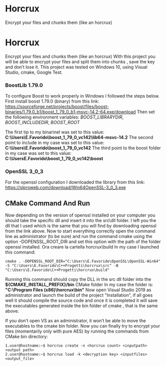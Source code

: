 # Horcrux
Encrypt your files and chunks them (like an horcrux)
# Horcrux
Encrypt your files and chunks them (like an horcrux)
With this project you will be able to encrypt your files and split them into chunks , save the key and don’t lose it.
This project was tested on Windows 10, using Visual Studio, cmake, Google Test.

### BoostLib 1.79.0
To configure Boost to work properly in Windows I followed the steps below.
First install boost 1.79.0 (binary) from this link:
https://sourceforge.net/projects/boost/files/boost-binaries/1.79.0_b1/boost_1_79_0_b1-msvc-14.2-64.exe/download
Then set the following environment variables:
*BOOST_LIBRARYDIR*,
*BOOST_INCLUDEDIR*,
*BOOST_ROOT*

The first tip to my binarinel was set to this value: 
**C:\Users\E.Favorido\boost_1_79_0_vc142\lib64-msvc-14.2**
The second point to include in my case was set to this value:
**C:\Users\E.Favorido\boost_1_79_0_vc142**
The third point to the boost folder in my case was set to this value:
**C:\UsersE.Favorido\boost_1_79_0_vc142\boost**

### OpenSSL 3_0_3
For the openssl configuration I downloaded the library from this link:
https://slproweb.com/download/Win64OpenSSL-3_0_3.exe

## CMake Command And Run
Now depending on the version of openssl installed on your computer you should take the specific dll and insert it into the src\dll folder.
I left you the dll that I used which is the same that you will find by downloading openssl from the link above.
Now to start everything correctly open the command line as administrator (to be sure) and run the command cmake using the option -DOPENSSL_ROOT_DIR and set this option with the path of the folder openssl installed.
Ora creare la cartella horcrux\build
In my case I launched this command:

```cmake . -DOPENSSL_ROOT_DIR="C:\Users\E.Favorido\OpenSSL\OpenSSL-Win64" -S "C:\Users\E.Favorido\C++Progetti\horcrux\src" -B "C:\Users\E.Favorido\C++Progetti\horcrux\build"```

Running this command should copy the DLL in the src dll folder into the **${CMAKE_INSTALL_PREFIX}/bin** CMake folder
In my case the folder is: **"C:\Program Files (x86)\horcrux\bin"**
Now open Visual Studio 2019 as administrator and launch the build of the project "Installation", if all goes well it should compile the source code and once it is completed it will save the executables generated inside the bin folder of cmake , that is the same above.

If you don’t open VS as an administrator, it won’t be able to move the executables to the cmake bin folder.
Now you can finally try to encrypt your files (momentarily only with pure AES) by running the commands from CMake bin directory:
```
1.user@hostname:~$ horcrux create -n <horcrux count> <inputpath> <output path>
2.user@hostname:~$ horcrux load -k <decryption key> <inputfiles> <output_file>
```



